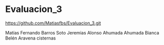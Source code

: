 # Evaluacion_3

https://github.com/Matiasfbs/Evaluacion_3.git

Matías Fernando Barros Soto
Jeremias Alonso Ahumada Ahumada
Bianca Belén Aravena cisternas
